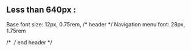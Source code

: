 ##  Less than 640px : 

Base font size: 12px, 0.75rem,
/* header */
Navigation menu font: 
28px, 1.75rem


/* ./ end header */
